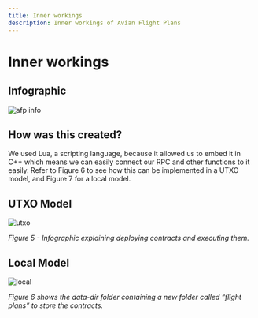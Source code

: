 ```yaml
---
title: Inner workings
description: Inner workings of Avian Flight Plans
---
```


# Inner workings

## Infographic
![afp info](https://aviannetwork.github.io/avian-docs/assets/img/image3.png)

## How was this created?
We used Lua, a scripting language, because it allowed us to embed it in C++ which means we can easily connect our RPC and other functions to it easily. Refer to Figure 6 to see how this can be implemented in a UTXO model, and Figure 7 for a local model.

## UTXO Model
![utxo](https://aviannetwork.github.io/avian-docs/assets/img/image29.png)

*Figure 5 - Infographic explaining deploying contracts and executing them.*

## Local Model
![local](https://aviannetwork.github.io/avian-docs/assets/img/image30.png)

*Figure 6 shows the data-dir folder containing a new folder called “flight plans” to store the contracts.*

